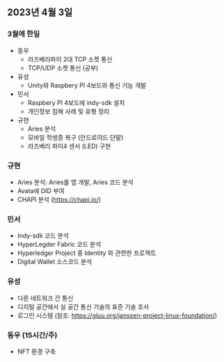 ## 2023년 4월 3일

### 3월에 한일 

* 동우
  - 라즈베리파이 2대 TCP 소켓 통신
  - TCP/UDP 소켓 통신 (공부)
* 유성
  - Unity와 Raspbery PI 4보드와 통신 기능 개발 
* 민서
  - Raspbery PI 4보드에 indy-sdk 설치
  - 개인정보 침해 사례 및 유형 정리
* 규현 
  - Aries 분석 
  - 모바일 학생증 복구 (안드로이드 단말)
  - 라즈베리 파이4 센서 (LED) 구현

### 규현 
  - Aries 분석: Aries를 앱 개발, Aries 코드 분석
  - Avata에 DID 부여
  - CHAPI 분석 (https://chapi.io/)

### 민서
 - Indy-sdk 코드 분석
 - HyperLegder Fabric 코드 분석 
 - Hyperledger Project 중 Identity 와 관련한 프로젝트
 - Digital Wallet 소스코드 분석 
 
### 유성 
 - 다른 네트워크 간 통신
 - 디지털 공간에서 실 공간 통신 기술의 표준 기술 조사 
 - 로그인 시스템 (참조: https://gluu.org/janssen-project-linux-foundation/)
 
### 동우 (15시간/주)
 - NFT 환경 구축 


